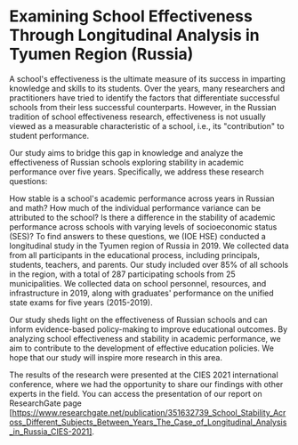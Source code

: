 # Examining School Effectiveness Through Longitudinal Analysis in Tyumen Region (Russia)

A school's effectiveness is the ultimate measure of its success in imparting knowledge and skills to its students. Over the years, many researchers and practitioners have tried to identify the factors that differentiate successful schools from their less successful counterparts. However, in the Russian tradition of school effectiveness research, effectiveness is not usually viewed as a measurable characteristic of a school, i.e., its "contribution" to student performance.

Our study aims to bridge this gap in knowledge and analyze the effectiveness of Russian schools exploring stability in academic performance over five years. Specifically, we address these research questions:

How stable is a school's academic performance across years in Russian and math?
How much of the individual performance variance can be attributed to the school?
Is there a difference in the stability of academic performance across schools with varying levels of socioeconomic status (SES)?
To find answers to these questions, we (IOE HSE) conducted a longitudinal study in the Tyumen region of Russia in 2019. We collected data from all participants in the educational process, including principals, students, teachers, and parents. Our study included over 85% of all schools in the region, with a total of 287 participating schools from 25 municipalities. We collected data on school personnel, resources, and infrastructure in 2019, along with graduates' performance on the unified state exams for five years (2015-2019).

Our study sheds light on the effectiveness of Russian schools and can inform evidence-based policy-making to improve educational outcomes. By analyzing school effectiveness and stability in academic performance, we aim to contribute to the development of effective education policies. We hope that our study will inspire more research in this area.

The results of the research were presented at the CIES 2021 international conference, where we had the opportunity to share our findings with other experts in the field. You can access the presentation of our report on ResearchGate page [https://www.researchgate.net/publication/351632739_School_Stability_Across_Different_Subjects_Between_Years_The_Case_of_Longitudinal_Analysis_in_Russia_CIES-2021].
